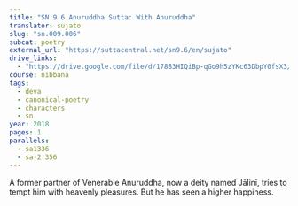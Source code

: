```yaml
---
title: "SN 9.6 Anuruddha Sutta: With Anuruddha"
translator: sujato
slug: "sn.009.006"
subcat: poetry
external_url: "https://suttacentral.net/sn9.6/en/sujato"
drive_links:
  - "https://drive.google.com/file/d/17883HIQiBp-qGo9h5zYKc63DbpY0fsX3/view?usp=drivesdk"
course: nibbana
tags:
  - deva
  - canonical-poetry
  - characters
  - sn
year: 2018
pages: 1
parallels:
  - sa1336
  - sa-2.356
---
```


A former partner of Venerable Anuruddha, now a deity named Jālinī, tries to tempt him with heavenly pleasures. But he has seen a higher happiness.
